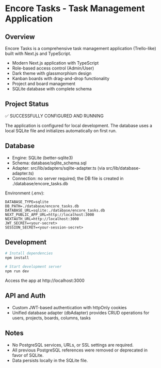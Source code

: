 # Encore Tasks - Task Management Application

## Overview

Encore Tasks is a comprehensive task management application (Trello-like) built with Next.js and TypeScript.

- Modern Next.js application with TypeScript
- Role-based access control (Admin/User)
- Dark theme with glassmorphism design
- Kanban boards with drag-and-drop functionality
- Project and board management
- SQLite database with complete schema

## Project Status

✅ SUCCESSFULLY CONFIGURED AND RUNNING

The application is configured for local development. The database uses a local SQLite file and initializes automatically on first run.

## Database

- Engine: SQLite (better-sqlite3)
- Schema: database/sqlite_schema.sql
- Adapter: src/lib/adapters/sqlite-adapter.ts (via src/lib/database-adapter.ts)
- Connection: no server required; the DB file is created in ./database/encore_tasks.db

Environment (.env):

```env
DATABASE_TYPE=sqlite
DB_PATH=./database/encore_tasks.db
DATABASE_URL=sqlite:./database/encore_tasks.db
NEXT_PUBLIC_APP_URL=http://localhost:3000
NEXTAUTH_URL=http://localhost:3000
JWT_SECRET=<your-secret>
SESSION_SECRET=<your-session-secret>
```

## Development

```bash
# Install dependencies
npm install

# Start development server
npm run dev
```

Access the app at http://localhost:3000

## API and Auth

- Custom JWT-based authentication with httpOnly cookies
- Unified database adapter (dbAdapter) provides CRUD operations for users, projects, boards, columns, tasks

## Notes

- No PostgreSQL services, URLs, or SSL settings are required.
- All previous PostgreSQL references were removed or deprecated in favor of SQLite.
- Data persists locally in the SQLite file.
